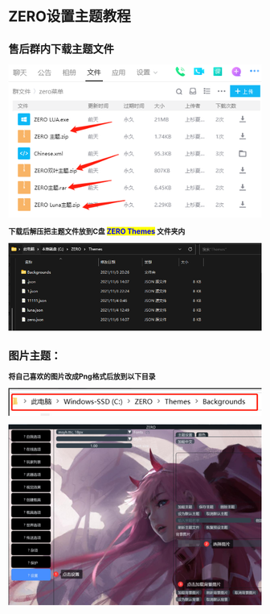 # ZERO设置主题教程

## **售后群内下载主题文件**

![](<../../.gitbook/assets/image (11) (1) (1) (1) (1).png>)

**下载后解压把主题文件放到C盘 **<mark style="color:blue;">**ZERO Themes**</mark>** 文件夹内**

![](<../../.gitbook/assets/image (20) (1) (1) (1) (1) (1) (1) (1) (1).png>)

## 图片主题：

**将自己喜欢的图片改成Png格式后放到以下目录**

![](<../../.gitbook/assets/image (10) (1) (1) (1) (1) (1).png>)

![](<../../.gitbook/assets/image (6) (1) (1).png>)
